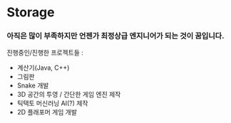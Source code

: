 # Storage

### 아직은 많이 부족하지만 언젠가 최정상급 엔지니어가 되는 것이 꿈입니다.

진행중인/진행한 프로젝트들 :
- 계산기(Java, C++)
- 그림판
- Snake 개발
- 3D 공간의 투영 / 간단한 게임 엔진 제작
- 틱택토 머신러닝 AI(?) 제작
- 2D 플래포머 게임 개발
